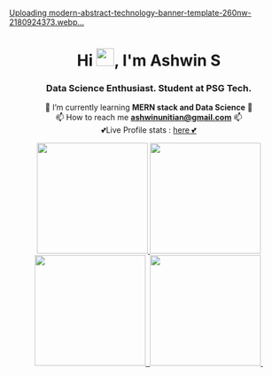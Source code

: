 
[Uploading modern-abstract-technology-banner-template-260nw-2180924373.webp…]()

<h1 align="center">Hi <img src="Hi.gif" width="32px" height="32px">, I'm Ashwin S</h1>
<h3 align="center">Data Science Enthusiast. Student at PSG Tech.</h3>
<div align="center">
  
🌱 I’m currently learning **MERN stack and Data Science** 🌱
<br>
📫 How to reach me **ashwinunitian@gmail.com** 📫
<br>
💕Live Profile stats : <a href="https://profile-summary-for-github.com/user/001ashwin">here  💕
  
</div>

<p>
<div align="center">
    <img src= "https://github-readme-stats.vercel.app/api/top-langs/?username=001ashwin&layout=compact&hide=html&hide_border=true" height=200>
    <img src= "https://github-profile-summary-cards.vercel.app/api/cards/repos-per-language?username=001ashwin&theme=vue" alt="" height=200>
    <img src= "https://github-profile-summary-cards.vercel.app/api/cards/most-commit-language?username=001ashwin&theme=vue" alt="" height=200>
    <img stc="https://github-profile-summary-cards.vercel.app/api/cards/stats?username=001ashwin&theme=vue" alt="" height=200>
    <img src="https://github-profile-summary-cards.vercel.app/api/cards/productive-time?username=001ashwin&theme=vue" alt="" height=200>
    <img src="https://github-profile-summary-cards.vercel.app/api/cards/profile-details?username=001ashwin&theme=vue" alt="">
</div>
</p>
